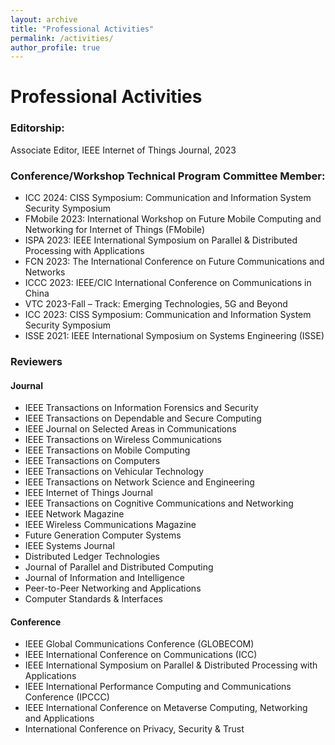 ```yaml
---
layout: archive
title: "Professional Activities"
permalink: /activities/
author_profile: true
---
```


Professional Activities
=====

### Editorship:
Associate Editor, IEEE Internet of Things Journal, 2023

### Conference/Workshop Technical Program Committee Member:
- ICC 2024: CISS Symposium: Communication and Information System Security Symposium
- FMobile 2023: International Workshop on Future Mobile Computing and Networking for Internet of Things (FMobile)
- ISPA 2023: IEEE International Symposium on Parallel & Distributed Processing with Applications
- FCN 2023: The International Conference on Future Communications and Networks
- ICCC 2023: IEEE/CIC International Conference on Communications in China
- VTC 2023-Fall – Track: Emerging Technologies, 5G and Beyond
- ICC 2023: CISS Symposium: Communication and Information System Security Symposium
- ISSE 2021: IEEE International Symposium on Systems Engineering (ISSE)

### Reviewers
#### Journal
* IEEE Transactions on Information Forensics and Security
* IEEE Transactions on Dependable and Secure Computing
* IEEE Journal on Selected Areas in Communications
* IEEE Transactions on Wireless Communications
* IEEE Transactions on Mobile Computing
* IEEE Transactions on Computers
* IEEE Transactions on Vehicular Technology
* IEEE Transactions on Network Science and Engineering
* IEEE Internet of Things Journal
* IEEE Transactions on Cognitive Communications and Networking
* IEEE Network Magazine
* IEEE Wireless Communications Magazine
* Future Generation Computer Systems
* IEEE Systems Journal
* Distributed Ledger Technologies
* Journal of Parallel and Distributed Computing
* Journal of Information and Intelligence
* Peer-to-Peer Networking and Applications
* Computer Standards & Interfaces


#### Conference
* IEEE Global Communications Conference (GLOBECOM)
* IEEE International Conference on Communications (ICC)
* IEEE International Symposium on Parallel & Distributed Processing with Applications
* IEEE International Performance Computing and Communications Conference (IPCCC)
* IEEE International Conference on Metaverse Computing, Networking and Applications
* International Conference on Privacy, Security & Trust
